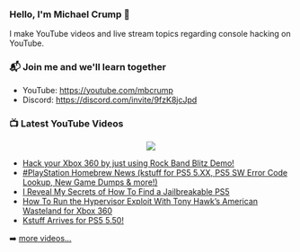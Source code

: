 ### Hello, I'm Michael Crump 👋

I make YouTube videos and live stream topics regarding console hacking on YouTube. 

### 📬 Join me and we'll learn together

- YouTube: https://youtube.com/mbcrump
- Discord: https://discord.com/invite/9fzK8jcJpd

### 📺 Latest YouTube Videos

<div align="center">

[<img src="https://img.shields.io/badge/-Subscribe-red?style=for-the-badge&logo=youtube&logoColor=white"/>](https://www.youtube.com/c/mbcrump?sub_confirmation=1)

</div>

<!-- YOUTUBE:START -->
- [Hack your Xbox 360 by just using Rock Band Blitz Demo!](https://www.youtube.com/watch?v=GQD3FyEUa7o)
- [#PlayStation Homebrew News &lpar;kstuff for PS5 5.XX, PS5 SW Error Code Lookup, New Game Dumps &amp; more!&rpar;](https://www.youtube.com/watch?v=lIwMtr7FA9A)
- [I Reveal My Secrets of How To Find a Jailbreakable PS5](https://www.youtube.com/watch?v=RCe--_4eqwM)
- [How To Run the Hypervisor Exploit With Tony Hawk’s American Wasteland for Xbox 360](https://www.youtube.com/watch?v=2xiHlo8N2bk)
- [Kstuff Arrives for PS5 5.50!](https://www.youtube.com/watch?v=BAIqTRhAiGo)
<!-- YOUTUBE:END -->

➡️ [more videos...](https://youtube.com/mbcrump)

